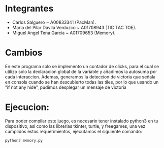 # Integrantes
- Carlos Salguero ~ A00833341 (PacMan).
- Maria del Pilar Davila Verduzco ~ A01708943 (TIC TAC TOE).
- Miguel Angel Tena Garcia ~ A01709653 (Memory).

# Cambios
En este programa solo se implemento un contador de clicks, para el cual se utilizo solo la declaracion global de la variable y añadimos la autosuma por cada interaccion.
Ademas, generamos la deteccion de victoria que señala en consola cuando se han descubierto todas las tiles, por lo que usando un "if not any hide", pudimos desplegar un mensaje de victoria

# Ejecucion:

Para poder compilar este juego, es necesario tener instalado python3 en tu dispositivo, asi como las librerias tkinter, turtle, y freegames, una vez cumplidos estos requerimientos, ejecutamos el siguiente comando:

```
python3 memory.py

```
